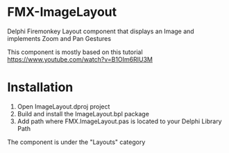 # FMX-ImageLayout
Delphi Firemonkey Layout component that displays an Image and implements Zoom and Pan Gestures

This component is mostly based on this tutorial https://www.youtube.com/watch?v=B1OIm6RIU3M

# Installation

1. Open ImageLayout.dproj project
2. Build and install the ImageLayout.bpl package
3. Add path where FMX.ImageLayout.pas is located to your Delphi Library Path

The component is under the "Layouts" category